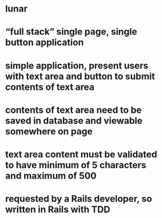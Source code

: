 # lunar

# “full stack” single page, single button application
# simple application, present users with text area and button to submit contents of text area
# contents of text area need to be saved in database and viewable somewhere on page
# text area content must be validated to have minimum of 5 characters and maximum of 500

# requested by a Rails developer, so written in Rails with TDD
